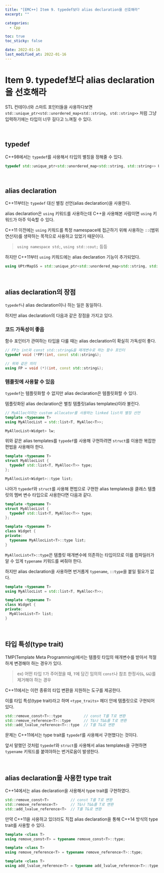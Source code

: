 ```yaml
---
title: "[EMC++] Item 9. typedef보다 alias declaration을 선호해라"
excerpt: ""

categories:
  - Cpp

toc: true
toc_sticky: false

date: 2022-01-16
last_modified_at: 2022-01-16
---
```


# Item 9. typedef보다  alias declaration을 선호해라

STL 컨테이너와 스마트 포인터들을 사용하다보면 `std::unique_ptr<std::unordered_map<std::string, std::string>>` 처럼 그냥 입력하기에는 타입이 너무 길다고 느껴질 수 있다.

<br>

## typedef

C++98에서는 `typedef`를 사용해서 타입의 별칭을 정해줄 수 있다. 

```cpp
typedef std::unique_ptr<std::unordered_map<std::string, std::string>> UPtrMapSS;
```

<br>

## alias declaration

C++11부터는 `typedef` 대신 별칭 선언(alias declaration)을 사용한다.

alias declaration은 `using` 키워드를 사용하는데 C++을 사용해본 사람이면 `using` 키워드가 아주 익숙할 수 있다.

C++11 이전에는 `using` 키워드를 특정 namespace에 접근하기 위해 사용하는 `::`(범위 연산자)를 생략하는 목적으로 사용하고 있었기 때문이다.

> `using namespace std;`, `using std::cout;` 등등

하지만 C++11부터 `using` 키워드에는 alias declaration 기능이 추가되었다.

```cpp
using UPtrMapSS = std::unique_ptr<std::unordered_map<std::string, std::string>>;
```

<br>

## alias declaration의 장점

`typedef`나 alias declaration이나 하는 일은 동일하다.

하지만 alias declaration의 다음과 같은 장점을 가지고 있다.

### 코드 가독성이 좋음

함수 포인터가 관여하는 타입을 다룰 때는 alias declaration이 확실히 가독성이 좋다.

```cpp
// FP는 int와 const std::string&을 매개변수로 하는 함수 포인터
typedef void (*FP)(int, const std::string&);

// 위와 같은 의미
using FP = void (*)(int, const std::string&);
```

### 템플릿에 사용할 수 있음

`typedef`는 템플릿화할 수 없지만 alias declaration은 템플릿화할 수 있다.

템플릿화된 alias declaration은 별칭 템플릿(alias templates)이라 불린다.

```cpp
// MyAlloc이라는 custom allocator를 사용하는 linked list의 별칭 선언
template <typename T>
using MyAllocList = std::list<T, MyAlloc<T>>;

MyAllocList<Widget> lw;
```

위와 같은 alias templates를 `typedef`를 사용해 구현하려면 `struct`를 이용한 복잡한 편법을 사용해야 한다.

```cpp
template <typename T>
struct MyAllocList {
  typedef std::list<T, MyAlloc<T>> type;
};

MyAllocList<Widget>::type list;
```

나아가 `typedef`와 `struct`를 사용해 편법으로 구현한 alias templates을 클래스 템플릿의 멤버 변수 타입으로 사용한다면 다음과 같다.

```cpp
template <typename T>
struct MyAllocList {
  typedef std::list<T, MyAlloc<T>> type;
};

template <typename T>
class Widget {
private:
  typename MyAllocList<T>::type list;
}
```

`MyAllocList<T>::type`은 템플릿 매개변수에 의존하는 타입이므로 이를 컴파일러가 알 수 있게 `typename` 키워드를 써줘야 한다.

하지만 alias declaration을 사용하면 번거롭게 `typename`, `::type`을 붙일 필요가 없다.

```cpp
template <typename T>
using MyAllocList = std::list<T, MyAlloc<T>>;

template <typename T>
class Widget {
private:
  MyAllocList<T> list;
}
```

<br>

## 타입 특성(type trait)

TMP(Template Meta Programming)에서는 템플릿 타입의 매개변수를 받아서 적절하게 변경해야 하는 경우가 있다.

> ex) 어떤 타입 `T`가 주어졌을 때, `T`에 담긴 임의의 `const`나 참조 한정사(`&`, `&&`)를 제거해야 하는 경우

C++11에서는 이런 종류의 타입 변환을 지원하는 도구를 제공한다.

이를 타입 특성(type trait)라고 하며 `<type_traits>` 헤더 안에 템플릿으로 구현되어 있다.

```cpp
std::remove_const<T>::type          // const T를 T로 변환
std::remove_reference<T>::type      // T&나 T&&를 T로 변환
std::add_lvalue_reference<T>::type  // T를 T&로 변환
```

문제는 C++11에서는 type trait를 `typedef`를 사용해서 구현했다는 것이다.

앞서 말했던 것처럼 `typedef`와 `struct`를 사용해서 alias templates을 구현하면 `typename` 키워드를 붙여야하는 번거로움이 발생한다.

<br>

## alias declaration을 사용한 type trait

C++14에서는 alias declaration을 사용해서 type trait를 구현하였다.

```cpp
std::remove_const<T>          // const T를 T로 변환
std::remove_reference<T>      // T&나 T&&를 T로 변환
std::add_lvalue_reference<T>  // T를 T&로 변환
```

만약 C++11을 사용하고 있더라도 직접 alias declaration을 통해 C++14 방식의 type trait를 사용할 수 있다.

```cpp
template <class T>
using remove_const<T> = typename remove_const<T>::type;

template <class T>
using remove_reference<T> = typename remove_reference<T>::type;

template <class T>
using add_lvalue_reference<T> = typename add_lvalue_reference<T>::type;
```

<br>
